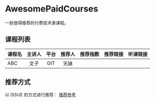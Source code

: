 # AwesomePaidCourses
一些值得推荐的付费技术类课程。

## 课程列表
| 课程名 | 主讲人 | 平台 | 推荐人 | 推荐指数 | 推荐链接 | 听课链接 |
|:---|:--:|:---:|:---:|:---:|:---|:---|
| ABC | 文子 | GIT | 天妹 | [](urlCaculate) | []() | []() |


## 推荐方式
以 ISSUE 的方式进行推荐：
[推荐参考](https://github.com/clChenLiang/AwesomePaidCourses/issues/new?title=%E8%AF%BE%E7%A8%8B%E5%90%8D%E7%A7%B0+--+%E4%B8%BB%E8%AE%B2%E4%BA%BA%E5%A7%93%E5%90%8D&body%5D=%23%23+%E6%8E%A8%E8%8D%90%E7%90%86%E7%94%B1%0D%0AXXXX+%E5%A1%AB%E5%86%99%E7%9B%B8%E5%BA%94%E7%9A%84%E6%8E%A8%E8%8D%90%E7%90%86%E7%94%B1+XXXX%0D%0A%0D%0A%23%23+%E4%B8%BB%E8%AE%B2%E4%BA%BA%E7%AE%80%E4%BB%8B%0D%0Axxxx+%E5%8F%AF%E4%BB%A5%E6%8F%90%E4%BE%9B%E4%BA%9B%E9%93%BE%E6%8E%A5%EF%BC%8C%E7%AE%80%E4%BB%8B%E5%B0%B1%E5%8F%AF%E4%BB%A5%E4%BA%86%E3%80%82%E4%B8%BB%E8%A6%81%E6%B6%89%E5%8F%8A%E4%B8%BB%E8%AE%B2%E4%BA%BA%E7%9A%84%E7%A0%94%E7%A9%B6%E9%A2%86%E5%9F%9F+xxxx%0D%0A%0D%0A%23%23+%E5%90%AC%E8%AF%BE%E5%B9%B3%E5%8F%B0%0D%0Axxxx+%E8%AF%A5%E8%AF%BE%E7%A8%8B%E7%9A%84%E5%90%AC%E8%AF%BE%E5%B9%B3%E5%8F%B0+xxxx%0D%0A%0D%0A%23%23+%E5%90%AC%E8%AF%BE%E8%AF%81%E6%98%8E%0D%0A%28%E5%B0%86%E8%B4%AD%E4%B9%B0%2F%E5%90%AC%E8%AF%BE%E8%AE%B0%E5%BD%95%E6%88%AA%E5%9B%BE%E6%8B%96%E6%8B%BD%E7%94%9F%E6%88%90%E9%93%BE%E6%8E%A5%E6%94%BE%E7%BD%AE%E6%AD%A4%E5%A4%84%29+%5B%5D%28%29+%0D%0A)


